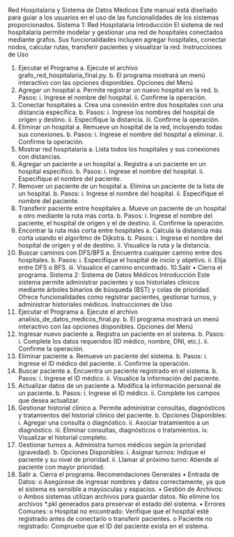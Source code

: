 Red Hospitalaria y Sistema de Datos Médicos
Este manual está diseñado para guiar a los usuarios en el uso de las funcionalidades de
los sistemas proporcionados.
Sistema 1: Red Hospitalaria
Introducción
El sistema de red hospitalaria permite modelar y gestionar una red de hospitales
conectados mediante grafos. Sus funcionalidades incluyen agregar hospitales, conectar
nodos, calcular rutas, transferir pacientes y visualizar la red.
Instrucciones de Uso
1. Ejecutar el Programa
a. Ejecute el archivo grafo_red_hospitalaria_final.py.
b. El programa mostrará un menú interactivo con las opciones disponibles.
Opciones del Menú
1. Agregar un hospital
a. Permite registrar un nuevo hospital en la red.
b. Pasos:
i. Ingrese el nombre del hospital.
ii. Confirme la operación.
2. Conectar hospitales
a. Crea una conexión entre dos hospitales con una distancia específica.
b. Pasos:
i. Ingrese los nombres del hospital de origen y destino.
ii. Especifique la distancia.
iii. Confirme la operación.
3. Eliminar un hospital
a. Remueve un hospital de la red, incluyendo todas sus conexiones.
b. Pasos:
i. Ingrese el nombre del hospital a eliminar.
ii. Confirme la operación.
4. Mostrar red hospitalaria
a. Lista todos los hospitales y sus conexiones con distancias.
5. Agregar un paciente a un hospital
a. Registra a un paciente en un hospital específico.
b. Pasos:
i. Ingrese el nombre del hospital.
ii. Especifique el nombre del paciente.
6. Remover un paciente de un hospital
a. Elimina un paciente de la lista de un hospital.
b. Pasos:
i. Ingrese el nombre del hospital.
ii. Especifique el nombre del paciente.
7. Transferir paciente entre hospitales
a. Mueve un paciente de un hospital a otro mediante la ruta más corta.
b. Pasos:
i. Ingrese el nombre del paciente, el hospital de origen y el de
destino.
ii. Confirme la operación.
8. Encontrar la ruta más corta entre hospitales
a. Calcula la distancia más corta usando el algoritmo de Dijkstra.
b. Pasos:
i. Ingrese el nombre del hospital de origen y el de destino.
ii. Visualice la ruta y la distancia.
9. Buscar caminos con DFS/BFS
a. Encuentra cualquier camino entre dos hospitales.
b. Pasos:
i. Especifique el hospital de inicio y objetivo.
ii. Elija entre DFS o BFS.
iii. Visualice el camino encontrado.
10.Salir
• Cierra el programa.
Sistema 2: Sistema de Datos Médicos
Introducción
Este sistema permite administrar pacientes y sus historiales clínicos mediante árboles
binarios de búsqueda (BST) y colas de prioridad. Ofrece funcionalidades como registrar
pacientes, gestionar turnos, y administrar historiales médicos.
Instrucciones de Uso
1. Ejecutar el Programa
a. Ejecute el archivo analisis_de_datos_medicos_final.py.
b. El programa mostrará un menú interactivo con las opciones disponibles.
Opciones del Menú
1. Ingresar nuevo paciente
a. Registra un paciente en el sistema.
b. Pasos:
i. Complete los datos requeridos (ID médico, nombre, DNI, etc.).
ii. Confirme la operación.
2. Eliminar paciente
a. Remueve un paciente del sistema.
b. Pasos:
i. Ingrese el ID médico del paciente.
ii. Confirme la operación.
3. Buscar paciente
a. Encuentra un paciente registrado en el sistema.
b. Pasos:
i. Ingrese el ID médico.
ii. Visualice la información del paciente.
4. Actualizar datos de un paciente
a. Modifica la información personal de un paciente.
b. Pasos:
i. Ingrese el ID médico.
ii. Complete los campos que desea actualizar.
5. Gestionar historial clínico
a. Permite administrar consultas, diagnósticos y tratamientos del historial
clínico del paciente.
b. Opciones Disponibles:
i. Agregar una consulta o diagnóstico.
ii. Asociar tratamientos a un diagnóstico.
iii. Eliminar consultas, diagnósticos o tratamientos.
iv. Visualizar el historial completo.
6. Gestionar turnos
a. Administra turnos médicos según la prioridad (gravedad).
b. Opciones Disponibles:
i. Asignar turnos: Indique el paciente y su nivel de prioridad.
ii. Llamar al próximo turno: Atiende al paciente con mayor prioridad.
7. Salir
a. Cierra el programa.
Recomendaciones Generales
• Entrada de Datos:
o Asegúrese de ingresar nombres y datos correctamente, ya que el sistema
es sensible a mayúsculas y espacios.
• Gestión de Archivos:
o Ambos sistemas utilizan archivos para guardar datos. No elimine los
archivos *.pkl generados para preservar el estado del sistema.
• Errores Comunes:
o Hospital no encontrado: Verifique que el hospital esté registrado antes de
conectarlo o transferir pacientes.
o Paciente no registrado: Compruebe que el ID del paciente exista en el
sistema.
